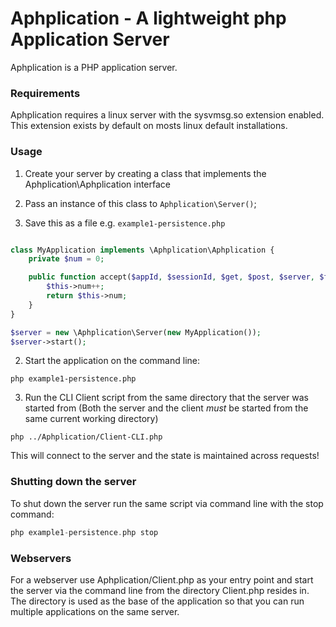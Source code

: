 # Aphplication - A lightweight php Application Server


Aphplication is a PHP application server. 

### Requirements

Aphplication requires a linux server with the sysvmsg.so extension enabled. This extension exists by default on mosts linux default installations.

### Usage

1) Create your server by creating a class that implements the Aphplication\Aphplication interface

2) Pass an instance of this class to `Aphplication\Server()`;

3) Save this as a file e.g. `example1-persistence.php` 

```php

class MyApplication implements \Aphplication\Aphplication {
	private $num = 0;

	public function accept($appId, $sessionId, $get, $post, $server, $files, $cookie) {
		$this->num++;
		return $this->num;
	}
}

$server = new \Aphplication\Server(new MyApplication());
$server->start();
```

2) Start the application on the command line:

```
php example1-persistence.php
```

3) Run the CLI Client script from the same directory that the server was started from (Both the server and the client *must* be started from the same current working directory)

```
php ../Aphplication/Client-CLI.php

```

This will connect to the server and the state is maintained across requests!



### Shutting down the server

To shut down the server run the same script via command line with the stop command:

```php
php example1-persistence.php stop
```

### Webservers 

For a webserver use Aphplication/Client.php as your entry point and start the server via the command line from the directory Client.php resides in. The directory is used as the base of the application so that you can run multiple applications on the same server.

